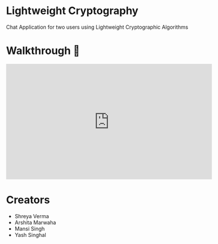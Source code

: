 # Lightweight Cryptography

Chat Application for two users using Lightweight Cryptographic Algorithms

# Walkthrough :bow_and_arrow:

<iframe width="560" height="315" src="https://www.youtube.com/embed/50W82G6kmsk" title="YouTube video player" frameborder="0" allow="accelerometer; autoplay; clipboard-write; encrypted-media; gyroscope; picture-in-picture" allowfullscreen></iframe>

# Creators

- Shreya Verma
- Arshita Marwaha
- Mansi Singh
- Yash Singhal

